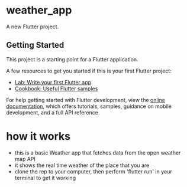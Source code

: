 # weather_app

A new Flutter project.

## Getting Started

This project is a starting point for a Flutter application.

A few resources to get you started if this is your first Flutter project:

- [Lab: Write your first Flutter app](https://docs.flutter.dev/get-started/codelab)
- [Cookbook: Useful Flutter samples](https://docs.flutter.dev/cookbook)

For help getting started with Flutter development, view the
[online documentation](https://docs.flutter.dev/), which offers tutorials,
samples, guidance on mobile development, and a full API reference.

# how it works
- this is a basic Weather app that fetches data from the open weather map API
- it shows the real time weather of the place that you are
- clone the rep to your computer, then perform 'flutter run' in your terminal to get it working
